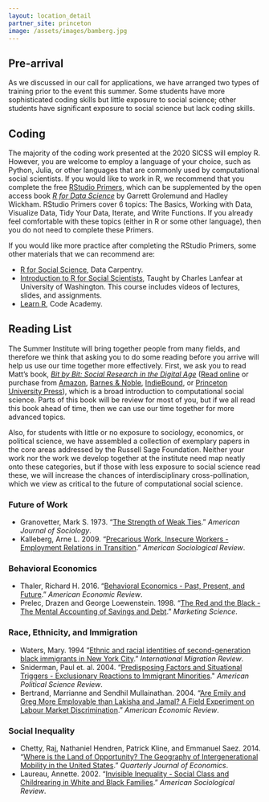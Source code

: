 ```yaml
---
layout: location_detail
partner_site: princeton
image: /assets/images/bamberg.jpg
---
```


<h2 class="display-4">Pre-arrival</h2>

As we discussed in our call for applications, we have arranged two types of training prior to the event this summer. Some students have more sophisticated coding skills but little exposure to social science; other students have significant exposure to social science but lack coding skills.

## Coding

The majority of the coding work presented at the 2020 SICSS will employ R.  However, you are welcome to employ a language of your choice, such as Python, Julia, or other languages that are commonly used by computational social scientists. If you would like to work in R, we recommend that you complete the free [RStudio Primers](https://rstudio.cloud/learn/primers), which can be supplemented by the open access book _[R for Data Science](https://r4ds.had.co.nz/)_ by Garrett Grolemund and Hadley Wickham.  RStudio Primers cover 6 topics: The Basics, Working with Data, Visualize Data, Tidy Your Data, Iterate, and Write Functions.  If you already feel comfortable with these topics (either in R or some other language), then you do not need to complete these Primers.

If you would like more practice after completing the RStudio Primers, some other materials that we can recommend are:
- [R for Social Science](https://datacarpentry.org/r-socialsci/), Data Carpentry.  
- [Introduction to R for Social Scientists](https://clanfear.github.io/CSSS508/), Taught by Charles Lanfear at University of Washington. This course includes videos of lectures, slides, and assignments.
- [Learn R](https://www.codecademy.com/learn/learn-r), Code Academy.

## Reading List

The Summer Institute will bring together people from many fields, and therefore we think that asking you to do some reading before you arrive will help us use our time together more effectively.  First, we ask you to read Matt’s book, *[Bit by Bit: Social Research in the Digital Age](http://www.bitbybitbook.com)* ([Read online](https://www.bitbybitbook.com/en/1st-ed/preface/) or purchase from [Amazon](https://www.amazon.com/Bit-Social-Research-Digital-Age/dp/0691158649), [Barnes & Noble](https://www.barnesandnoble.com/w/bit-by-bit-matthew-salganik/1125483924), [IndieBound](https://www.indiebound.org/book/9780691158648), or [Princeton University Press](https://press.princeton.edu/titles/11057.html)), which is a broad introduction to computational social science.  Parts of this book will be review for most of you, but if we all read this book ahead of time, then we can use our time together for more advanced topics.

Also, for students with little or no exposure to sociology, economics, or political science, we have assembled a collection of exemplary papers in the core areas addressed by the Russell Sage Foundation. Neither your work nor the work we develop together at the institute need map neatly onto these categories, but if those with less exposure to social science read these, we will increase the chances of interdisciplinary cross-pollination, which we view as critical to the future of computational social science.

### Future of Work
  - Granovetter, Mark S. 1973. “[The Strength of Weak Ties](https://www.jstor.org/stable/2776392).” _American Journal of Sociology_.
  - Kalleberg, Arne L. 2009. “[Precarious Work, Insecure Workers - Employment Relations in Transition](https://www.jstor.org/stable/27736045).” _American Sociological Review_.

### Behavioral Economics
  - Thaler, Richard H. 2016. “[Behavioral Economics - Past, Present, and Future](http://dx.doi.org/10.1257/aer.106.7.1577).” _American Economic Review_.
  - Prelec, Drazen and George Loewenstein. 1998. “[The Red and the Black - The Mental Accounting of Savings and Debt](https://www.jstor.org/stable/193194).” _Marketing Science_.

### Race, Ethnicity, and Immigration
  - Waters, Mary. 1994 “[Ethnic and racial identities of second-generation black immigrants in New York City](https://www.jstor.org/stable/2547158).” _International Migration Review_.
  - Sniderman, Paul et. al. 2004. “[Predisposing Factors and Situational Triggers - Exclusionary Reactions to Immigrant Minorities](https://www.jstor.org/stable/4145295)." _American Political Science Review_.
  - Bertrand, Marrianne and Sendhil Mullainathan. 2004. “[Are Emily and Greg More Employable than Lakisha and Jamal? A Field Experiment on Labour Market Discrimination](https://www.jstor.org/stable/3592802).” _American Economic Review_.

### Social Inequality
  - Chetty, Raj, Nathaniel Hendren, Patrick Kline, and Emmanuel Saez. 2014. “[Where is the Land of Opportunity? The Geography of Intergenerational Mobility in the United States](https://doi.org/10.1093/qje/qju022).” _Quarterly Journal of Economics_.
  - Laureau, Annette. 2002. “[Invisible Inequality - Social Class and Childrearing in White and Black Families](https://www.jstor.org/stable/3088916).” _American Sociological Review_.